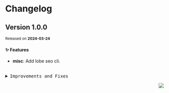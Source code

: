 <a name="readme-top"></a>

# Changelog

## Version 1.0.0

<sup>Released on **2024-03-24**</sup>

#### ✨ Features

- **misc**: Add lobe seo cli.

<br/>

<details>
<summary><kbd>Improvements and Fixes</kbd></summary>

#### What's improved

- **misc**: Add lobe seo cli ([bb1b860](https://github.com/lobehub/lobe-cli-toolbox/commit/bb1b860))

</details>

<div align="right">

[![](https://img.shields.io/badge/-BACK_TO_TOP-151515?style=flat-square)](#readme-top)

</div>
